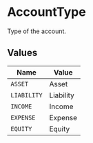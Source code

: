 # AccountType

Type of the account.


## Values

| Name        | Value       |
| ----------- | ----------- |
| `ASSET`     | Asset       |
| `LIABILITY` | Liability   |
| `INCOME`    | Income      |
| `EXPENSE`   | Expense     |
| `EQUITY`    | Equity      |